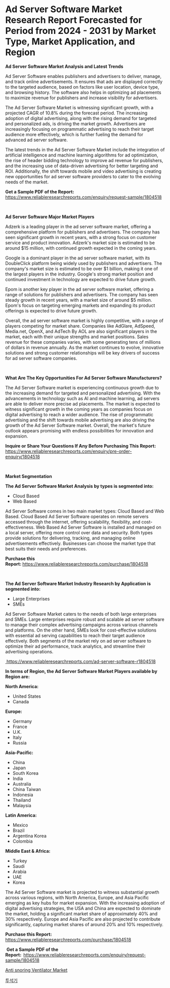 <p><h1>Ad Server Software Market Research Report Forecasted for Period from 2024 -  2031 by Market Type, Market Application, and Region</h1></p><p><strong>Ad Server Software Market Analysis and Latest Trends</strong></p>
<p><p>Ad Server Software enables publishers and advertisers to deliver, manage, and track online advertisements. It ensures that ads are displayed correctly to the targeted audience, based on factors like user location, device type, and browsing history. The software also helps in optimizing ad placements to maximize revenue for publishers and increase visibility for advertisers.</p><p>The Ad Server Software Market is witnessing significant growth, with a projected CAGR of 10.8% during the forecast period. The increasing adoption of digital advertising, along with the rising demand for targeted and personalized ads, is driving the market growth. Advertisers are increasingly focusing on programmatic advertising to reach their target audience more effectively, which is further fueling the demand for advanced ad server software.</p><p>The latest trends in the Ad Server Software Market include the integration of artificial intelligence and machine learning algorithms for ad optimization, the rise of header bidding technology to improve ad revenue for publishers, and the increasing use of data-driven advertising for better targeting and ROI. Additionally, the shift towards mobile and video advertising is creating new opportunities for ad server software providers to cater to the evolving needs of the market.</p></p>
<p><strong>Get a Sample PDF of the Report:&nbsp;</strong> <a href="https://www.reliableresearchreports.com/enquiry/request-sample/1804518">https://www.reliableresearchreports.com/enquiry/request-sample/1804518</a></p>
<p>&nbsp;</p>
<p><strong>Ad Server Software Major Market Players</strong></p>
<p><p>Adzerk is a leading player in the ad server software market, offering a comprehensive platform for publishers and advertisers. The company has seen significant growth in recent years, with a strong focus on customer service and product innovation. Adzerk's market size is estimated to be around $15 million, with continued growth expected in the coming years.</p><p>Google is a dominant player in the ad server software market, with its DoubleClick platform being widely used by publishers and advertisers. The company's market size is estimated to be over $1 billion, making it one of the largest players in the industry. Google's strong market position and continued investment in technology are expected to drive future growth.</p><p>Epom is another key player in the ad server software market, offering a range of solutions for publishers and advertisers. The company has seen steady growth in recent years, with a market size of around $5 million. Epom's focus on targeting emerging markets and expanding its product offerings is expected to drive future growth.</p><p>Overall, the ad server software market is highly competitive, with a range of players competing for market share. Companies like AdGlare, AdSpeed, Media.net, OpenX, and AdTech By AOL are also significant players in the market, each with their unique strengths and market positions. Sales revenue for these companies varies, with some generating tens of millions of dollars in revenue annually. As the market continues to evolve, innovative solutions and strong customer relationships will be key drivers of success for ad server software companies.</p></p>
<p>&nbsp;</p>
<p><strong>What Are The Key Opportunities For Ad Server Software Manufacturers?</strong></p>
<p><p>The Ad Server Software market is experiencing continuous growth due to the increasing demand for targeted and personalized advertising. With the advancements in technology such as AI and machine learning, ad servers are able to deliver more precise ad placements. The market is expected to witness significant growth in the coming years as companies focus on digital advertising to reach a wider audience. The rise of programmatic advertising and the shift towards mobile advertising are also driving the growth of the Ad Server Software market. Overall, the market's future outlook appears promising with endless possibilities for innovation and expansion.</p></p>
<p><strong>Inquire or Share Your Questions If Any Before Purchasing This Report:</strong> <a href="https://www.reliableresearchreports.com/enquiry/pre-order-enquiry/1804518">https://www.reliableresearchreports.com/enquiry/pre-order-enquiry/1804518</a></p>
<p>&nbsp;</p>
<p><strong>Market Segmentation</strong></p>
<p><strong>The Ad Server Software Market Analysis by types is segmented into:</strong></p>
<p><ul><li>Cloud Based</li><li>Web Based</li></ul></p>
<p><p>Ad Server Software comes in two main market types: Cloud Based and Web Based. Cloud Based Ad Server Software operates on remote servers accessed through the internet, offering scalability, flexibility, and cost-effectiveness. Web Based Ad Server Software is installed and managed on a local server, offering more control over data and security. Both types provide solutions for delivering, tracking, and managing online advertisements effectively. Businesses can choose the market type that best suits their needs and preferences.</p></p>
<p><strong>Purchase this Report:&nbsp;</strong><a href="https://www.reliableresearchreports.com/purchase/1804518">https://www.reliableresearchreports.com/purchase/1804518</a></p>
<p>&nbsp;</p>
<p><strong>The Ad Server Software Market Industry Research by Application is segmented into:</strong></p>
<p><ul><li>Large Enterprises</li><li>SMEs</li></ul></p>
<p><p>Ad Server Software Market caters to the needs of both large enterprises and SMEs. Large enterprises require robust and scalable ad server software to manage their complex advertising campaigns across various channels and platforms. On the other hand, SMEs look for cost-effective solutions with essential ad serving capabilities to reach their target audience effectively. Both segments of the market rely on ad server software to optimize their ad performance, track analytics, and streamline their advertising operations.</p></p>
<p><a href="https://www.reliableresearchreports.com/ad-server-software-r1804518">&nbsp;https://www.reliableresearchreports.com/ad-server-software-r1804518</a></p>
<p><strong>In terms of Region, the Ad Server Software Market Players available by Region are:</strong></p>
<p>
    <p> <strong> North America: </strong>
        <ul>
            <li>United States</li>
            <li>Canada</li>
        </ul>
        </p> 
    <p> <strong> Europe: </strong>
        <ul>
            <li>Germany</li>
            <li>France</li>
            <li>U.K.</li>
            <li>Italy</li>
            <li>Russia</li>
        </ul>
        </p> 
    <p> <strong> Asia-Pacific: </strong>
        <ul>
            <li>China</li>
            <li>Japan</li>
            <li>South Korea</li>
            <li>India</li>
            <li>Australia</li>
            <li>China Taiwan</li>
            <li>Indonesia</li>
            <li>Thailand</li>
            <li>Malaysia</li>
        </ul>
        </p> 
    <p> <strong> Latin America: </strong>
        <ul>
            <li>Mexico</li>
            <li>Brazil</li>
            <li>Argentina Korea</li>
            <li>Colombia</li>
        </ul>
        </p> 
    <p> <strong> Middle East & Africa: </strong>
        <ul>
            <li>Turkey</li>
            <li>Saudi</li>
            <li>Arabia</li>
            <li>UAE</li>
            <li>Korea</li>
        </ul>
    </p>
    </p>
<p><p>The Ad Server Software market is projected to witness substantial growth across various regions, with North America, Europe, and Asia Pacific emerging as key hubs for market expansion. With the increasing adoption of digital advertising strategies, the USA and China are expected to dominate the market, holding a significant market share of approximately 40% and 30% respectively. Europe and Asia Pacific are also projected to contribute significantly, capturing market shares of around 20% and 10% respectively.</p></p>
<p><strong>Purchase this Report: </strong><a href="https://www.reliableresearchreports.com/purchase/1804518">https://www.reliableresearchreports.com/purchase/1804518</a></p>
<p>&nbsp;<strong>Get a Sample PDF of the Report:&nbsp;&nbsp;</strong><a href="https://www.reliableresearchreports.com/enquiry/request-sample/1804518">https://www.reliableresearchreports.com/enquiry/request-sample/1804518</a></p>
<p><strong></strong></p>
<p><p><a href="https://view.publitas.com/reportprime-1/anti-snoring-ventilator-market-size-market-outlook-and-market-forecast-2024-to-2031/">Anti snoring Ventilator Market</a></p><p><a href="https://github.com/lzrvbyqzftro57/Market-Research-Report-List-2/blob/main/703358561048.md">투석기</a></p></p>